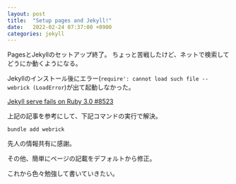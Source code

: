 ```yaml
---
layout: post
title:  "Setup pages and Jekyll!"
date:   2022-02-24 07:37:00 +0900
categories: jekyll
---
```

PagesとJekyllのセットアップ終了。
ちょっと苦戦したけど、ネットで検索してどうにか動くようになる。

Jekyllのインストール後にエラー(`require': cannot load such file -- webrick (LoadError`)が出て起動しなかった。

[ Jekyll serve fails on Ruby 3.0 #8523 ][jekyll-repo]

上記の記事を参考にして、下記コマンドの実行で解決。

`bundle add webrick`

先人の情報共有に感謝。

その他、簡単にページの記載をデフォルトから修正。

これから色々勉強して書いていきたい。

[jekyll-repo]:https://github.com/jekyll/jekyll/issues/8523

